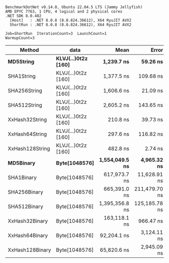 ```

BenchmarkDotNet v0.14.0, Ubuntu 22.04.5 LTS (Jammy Jellyfish)
AMD EPYC 7763, 1 CPU, 4 logical and 2 physical cores
.NET SDK 8.0.402
  [Host]   : .NET 8.0.8 (8.0.824.36612), X64 RyuJIT AVX2
  ShortRun : .NET 8.0.8 (8.0.824.36612), X64 RyuJIT AVX2

Job=ShortRun  IterationCount=3  LaunchCount=1  
WarmupCount=3  

```
| Method          | data                | Mean           | Error         | StdDev       | Min            | Max            | Gen0   | Allocated |
|---------------- |-------------------- |---------------:|--------------:|-------------:|---------------:|---------------:|-------:|----------:|
| **MD5String**       | **KLVJ(...)0t2z [160]** |     **1,239.7 ns** |      **59.26 ns** |      **3.25 ns** |     **1,237.5 ns** |     **1,243.4 ns** | **0.0134** |    **1128 B** |
| SHA1String      | KLVJ(...)0t2z [160] |     1,377.5 ns |     109.68 ns |      6.01 ns |     1,370.6 ns |     1,381.4 ns | 0.0153 |    1416 B |
| SHA256String    | KLVJ(...)0t2z [160] |     1,606.6 ns |      21.09 ns |      1.16 ns |     1,605.6 ns |     1,607.9 ns | 0.0210 |    1856 B |
| SHA512String    | KLVJ(...)0t2z [160] |     2,605.2 ns |     143.65 ns |      7.87 ns |     2,596.2 ns |     2,611.0 ns | 0.0381 |    3240 B |
| XxHash32String  | KLVJ(...)0t2z [160] |       210.8 ns |      39.73 ns |      2.18 ns |       209.2 ns |       213.3 ns | 0.0069 |     584 B |
| XxHash64String  | KLVJ(...)0t2z [160] |       297.6 ns |     116.82 ns |      6.40 ns |       293.2 ns |       305.0 ns | 0.0086 |     728 B |
| XxHash128String | KLVJ(...)0t2z [160] |       482.8 ns |       2.74 ns |      0.15 ns |       482.7 ns |       482.9 ns | 0.0134 |    1128 B |
| **MD5Binary**       | **Byte[1048576]**       | **1,554,049.5 ns** |   **4,965.32 ns** |    **272.17 ns** | **1,553,750.1 ns** | **1,554,282.0 ns** |      **-** |      **41 B** |
| SHA1Binary      | Byte[1048576]       |   617,973.7 ns |  11,628.91 ns |    637.42 ns |   617,488.4 ns |   618,695.6 ns |      - |      49 B |
| SHA256Binary    | Byte[1048576]       |   665,391.0 ns | 211,479.70 ns | 11,591.92 ns |   658,668.5 ns |   678,776.2 ns |      - |      57 B |
| SHA512Binary    | Byte[1048576]       | 1,395,356.8 ns | 125,185.78 ns |  6,861.86 ns | 1,387,655.2 ns | 1,400,819.8 ns |      - |      89 B |
| XxHash32Binary  | Byte[1048576]       |   163,118.1 ns |     966.47 ns |     52.98 ns |   163,057.0 ns |   163,150.6 ns |      - |      32 B |
| XxHash64Binary  | Byte[1048576]       |    92,204.1 ns |   3,124.11 ns |    171.24 ns |    92,010.3 ns |    92,335.1 ns |      - |      32 B |
| XxHash128Binary | Byte[1048576]       |    65,820.6 ns |   2,945.09 ns |    161.43 ns |    65,641.3 ns |    65,954.5 ns |      - |      40 B |

